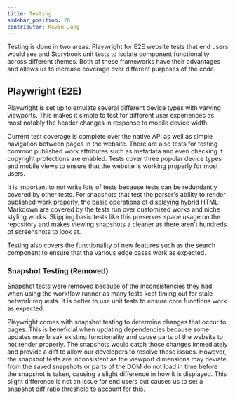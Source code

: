```yaml
---
title: Testing
sidebar_position: 20
contributor: Kevin Jang
---
```


Testing is done in two areas: Playwright for E2E website tests that end users would see and Storybook unit tests to isolate component functionality across different themes. Both of these frameworks have their advantages and allows us to increase coverage over different purposes of the code. 

## Playwright (E2E)

Playwright is set up to emulate several different device types with varying viewports. This makes it simple to test for different user experiences as most notably the header changes in response to mobile device width. 

Current test coverage is complete over the native API as well as simple navigation between pages in the website. There are also tests for testing common published work attributes such as metadata and even checking if copyright protections are enabled. Tests cover three popular device types and mobile views to ensure that the website is working properly for most users.

It is important to not write lots of tests because tests can be redundantly covered by other tests. For snapshots that test the parser's ability to render published work properly, the basic operations of displaying hybrid HTML-Markdown are covered by the tests run over customized works and niche styling works. Skipping basic tests like this preserves space usage on the repository and makes viewing snapshots a cleaner as there aren't hundreds of screenshots to look at.

Testing also covers the functionality of new features such as the search component to ensure that the various edge cases work as expected.

### Snapshot Testing (Removed)

Snapshot tests were removed because of the inconsistencies they had when using the workflow runner as many tests kept timing out for stale network requests. It is better to use unit tests to ensure core functions work as expected. 

Playwright comes with snapshot testing to determine changes that occur to pages. This is beneficial when updating dependencies because some updates may break existing functionality and cause parts of the website to not render properly. The snapshots would catch those changes immediately and provide a diff to allow our developers to resolve those issues. However, the snapshot tests are inconsistent as the viewport dimensions may deviate from the saved snapshots or parts of the DOM do not load in time before the snapshot is taken, causing a slight difference in how it is displayed. This slight difference is not an issue for end users but causes us to set a snapshot diff ratio threshold to account for this. 
